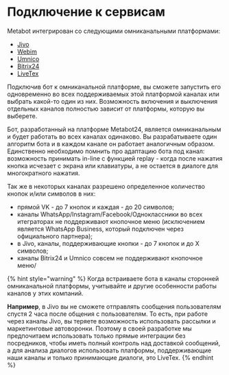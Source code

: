 # Подключение к сервисам

Metabot интегрирован со следующими омниканальными платформами:

* [Jivo](jivo.md)
* [Webim](webim.md)
* [Umnico](umnico.md)
* [Bitrix24](bitrix24.md)
* [LiveTex](livetex.md)

Подключив бот к омниканальной платформе, вы сможете запустить его одновременно во всех поддерживаемых этой платформой каналах или выбрать какой-то один из них. Возможность включения и выключения отдельных каналов полностью зависит от платформы, которую вы выберете.

Бот, разработанный на платформе Metabot24, является омниканальным и будет работать во всех каналах одинаково. Вы разрабатываете один алгоритм бота и в каждом канале он работает  аналогичным образом. Единственно необходимо помнить про адаптацию бота под канал: возможность принимать in-line с функцией replay - когда после нажатия кнопка исчезает с экрана или клавиатуры, а не остается в диалоге для многократного нажатия.

Так же в некоторых каналах разрешено определенное количество кнопок и/или символов в них:&#x20;

* прямой VK - до 7 кнопок и каждая - до 20 символов;&#x20;
* каналы WhatsApp/Instagram/Facebook/Одноклассники во всех итеграторах не поддерживают кнопочное меню (исключением является WhatsApp Business, который подключен через официального партнера);&#x20;
* в Jivo, каналы, поддерживающие кнопки - до 7 кнопок и до Х символов;&#x20;
* каналы Bitrix24 и Umnico совсем не поддерживают кнопочное меню/

{% hint style="warning" %}
Когда встраиваете бота в каналы сторонней омниканальной платформы, учитывайте и другие особенности работы каналов у этих компаний.&#x20;

**Например**, в Jivo вы не сможете отправлять сообщения пользователям спустя 2 часа после общения с пользователям. То есть, при работе через каналы Jivo, вы теряете возможность использовать рассылки и маркетинговые автоворонки. Поэтому в своей разработке мы предпочитаем использовать только прямые интеграции без посредников, чтобы иметь полный контроль над доставкой сообщений, а для анализа диалогов использовать платформы, поддерживающие наши каналы и только принимающие диалоги, это LiveTex.
{% endhint %}
